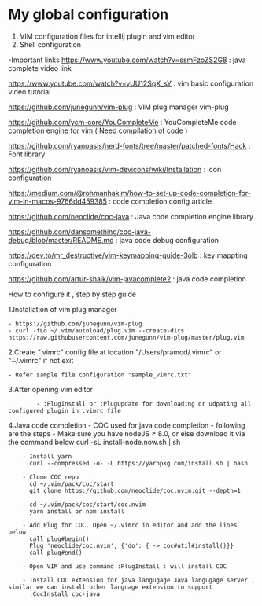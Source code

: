# My global configuration
1. VIM configuration files for intellij plugin and vim editor
2. Shell configuration

-Important links
https://www.youtube.com/watch?v=ssmFzoZS2G8 : java complete video link 

https://www.youtube.com/watch?v=yUU12SqX_sY : vim basic configuration video tutorial

https://github.com/junegunn/vim-plug : VIM plug manager vim-plug

https://github.com/ycm-core/YouCompleteMe : YouCompleteMe code completion engine for vim ( Need compilation of code ) 

https://github.com/ryanoasis/nerd-fonts/tree/master/patched-fonts/Hack : Font library

https://github.com/ryanoasis/vim-devicons/wiki/Installation : icon configuration 

https://medium.com/@rohmanhakim/how-to-set-up-code-completion-for-vim-in-macos-9766dd459385 : code completion config article

https://github.com/neoclide/coc-java : Java code completion engine library 

https://github.com/dansomething/coc-java-debug/blob/master/README.md : java code debug configuration 

https://dev.to/mr_destructive/vim-keymapping-guide-3olb : key mappting configuration 

https://github.com/artur-shaik/vim-javacomplete2 : java code completion 




How to configure it , step by step guide

1.Installation of vim plug manager

    - https://github.com/junegunn/vim-plug
    - curl -fLo ~/.vim/autoload/plug.vim --create-dirs https://raw.githubusercontent.com/junegunn/vim-plug/master/plug.vim 

2.Create ".vimrc" config file at location "/Users/pramod/.vimrc" or "~/.vimrc" if not exit 
    
    - Refer sample file configuration "sample_vimrc.txt"
    
3.After opening vim editor 
            
            - :PlugInstall or :PlugUpdate for downloading or udpating all configured plugin in .vimrc file

4.Java code completion
    - COC used for java code completion 
    - following are the steps
        - Make sure you have nodeJS ≥ 8.0, or else download it via the command below
          curl -sL install-node.now.sh | sh
        
        - Install yarn
          curl --compressed -o- -L https://yarnpkg.com/install.sh | bash

        - Clone COC repo
          cd ~/.vim/pack/coc/start
          git clone https://github.com/neoclide/coc.nvim.git --depth=1
        
        - cd ~/.vim/pack/coc/start/coc.nvim
          yarn install or npm install 

        - Add Plug for COC. Open ~/.vimrc in editor and add the lines below
          call plug#begin()
          Plug 'neoclide/coc.nvim', {'do': { -> coc#util#install()}}
          call plug#end()

        - Open VIM and use command :PlugInstall : will install COC 

        - Install COC extension for java langugage Java langugage server , similar we can install other language extension to support
          :CocInstall coc-java  
